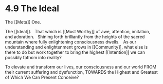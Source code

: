 # 4.9 The Ideal
The [[Meta]] One. 

The [[Ideal]].
 
That which is [[Most Worthy]] of awe, attention, imitation, and adoration.
 
Shining forth brilliantly from the heights of the sacred mountain where fully enlightening consciousness dwells. 
 
As our understanding and enlightenment grows in [[Community]], what else is there to do but work together to bring the highest [[Intention]] we can possibly fathom into reality? 

To elevate and transform our lives, our consciousness and our world FROM their current suffering and dysfunction, TOWARDS the Highest and Greatest of Which We Can Present Conceive? 
 

 


